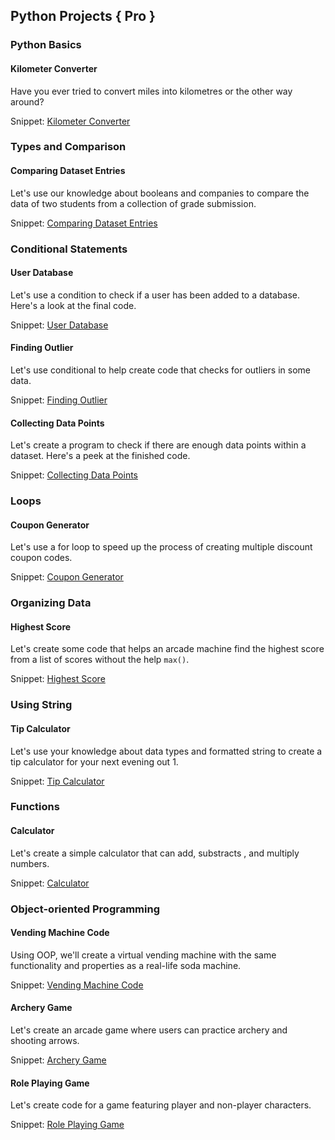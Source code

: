 ## Python Projects { Pro }

### Python Basics

#### Kilometer Converter

 Have you ever tried to convert miles into
 kilometres or the other way around?

 Snippet: [Kilometer Converter](https://github.com/aniketchavan2211/aniketchavan2211/blob/594bdb7fcf105456ad01d64940474e8995504ba2/Python/Python%20Project/pro/Kilometer_Converter.py)

### Types and Comparison

#### Comparing Dataset Entries

 Let's use our knowledge about booleans and companies to
 compare the data of two students from a collection of grade
 submission.

 Snippet: [Comparing Dataset Entries](https://github.com/aniketchavan2211/aniketchavan2211/blob/594bdb7fcf105456ad01d64940474e8995504ba2/Python/Python%20Project/pro/Comparing-Dataset-Entries.py)

### Conditional Statements

#### User Database

 Let's use a condition to check if a user has been added
 to a database. Here's a look at the final code.

 Snippet: [User Database](https://github.com/aniketchavan2211/aniketchavan2211/blob/594bdb7fcf105456ad01d64940474e8995504ba2/Python/Python%20Project/pro/User_Database.py)

#### Finding Outlier

 Let's use conditional to help create code that checks for
 outliers in some data.

 Snippet: [Finding Outlier](https://github.com/aniketchavan2211/aniketchavan2211/blob/a5c425e30bda2ec8f9d582012d63ba46068c65ea/Python/Python%20Project/pro/Fining_Outliers.py)

#### Collecting Data Points

 Let's create a program to check if there are enough data
 points within a dataset. Here's a peek at the finished code.

 Snippet: [Collecting Data Points](https://github.com/aniketchavan2211/aniketchavan2211/blob/594bdb7fcf105456ad01d64940474e8995504ba2/Python/Python%20Project/pro/Collecting_Data_Points.py)

### Loops

#### Coupon Generator

 Let's use a for loop to speed up the process of creating
 multiple discount coupon codes.

 Snippet: [Coupon Generator](https://github.com/aniketchavan2211/aniketchavan2211/blob/594bdb7fcf105456ad01d64940474e8995504ba2/Python/Python%20Project/pro/Coupons_Generator.py)

### Organizing Data

#### Highest Score

 Let's create some code that helps an arcade machine find
 the highest score from a list of scores without the help
 `max()`.

 Snippet: [Highest Score](https://github.com/aniketchavan2211/aniketchavan2211/blob/594bdb7fcf105456ad01d64940474e8995504ba2/Python/Python%20Project/pro/Highest_Score.py)

### Using String

#### Tip Calculator

 Let's use your knowledge about data types and formatted
 string to create a tip calculator for your next evening
 out 1.

 Snippet: [Tip Calculator](https://github.com/aniketchavan2211/aniketchavan2211/blob/594bdb7fcf105456ad01d64940474e8995504ba2/Python/Python%20Project/pro/Tip_Calculator.py)

### Functions

#### Calculator

 Let's create a simple calculator that can add, substracts
 , and multiply numbers.

 Snippet: [Calculator](https://github.com/aniketchavan2211/aniketchavan2211/blob/1682e1f5da4cb1f5e8493d4ff9cd13a1f8404aeb/Python/Python%20Project/pro/Calculator.py)

### Object-oriented Programming

#### Vending Machine Code

 Using OOP, we'll create a virtual vending machine with the
 same functionality and properties as a real-life soda machine.

Snippet: [Vending Machine Code](https://github.com/aniketchavan2211/aniketchavan2211/blob/10bff116b01275c6b7d82faea8ab5ff23a042d99/Python/Python%20Project/pro/Vending%20Machine%20Code.py)

#### Archery Game

 Let's create an arcade game where users can practice archery
 and shooting arrows.

Snippet: [Archery Game](https://github.com/aniketchavan2211/aniketchavan2211/blob/2eb9a50f80af7267b92355b292e6e68c8860d8d3/Python/Python%20Project/pro/Archery%20Game.py)

#### Role Playing Game

 Let's create code for a game featuring player and
 non-player characters.

Snippet: [Role Playing Game]()
